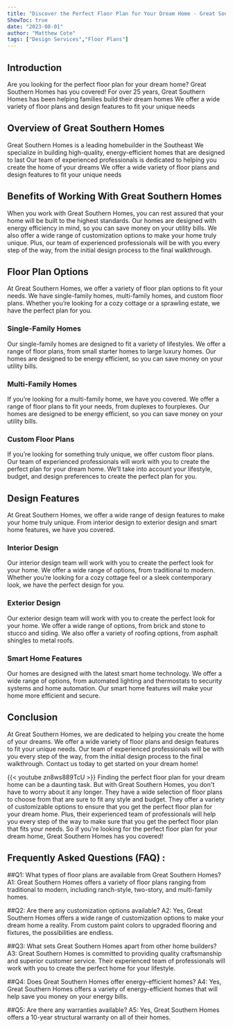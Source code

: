 ```yaml
---
title: "Discover the Perfect Floor Plan for Your Dream Home - Great Southern Homes Has You Covered!"
ShowToc: true 
date: "2023-08-01"
author: "Matthew Cote" 
tags: ["Design Services","Floor Plans"]
---
```

## Introduction
Are you looking for the perfect floor plan for your dream home? Great Southern Homes has you covered! For over 25 years, Great Southern Homes has been helping families build their dream homes We offer a wide variety of floor plans and design features to fit your unique needs

## Overview of Great Southern Homes
Great Southern Homes is a leading homebuilder in the Southeast We specialize in building high-quality, energy-efficient homes that are designed to last Our team of experienced professionals is dedicated to helping you create the home of your dreams We offer a wide variety of floor plans and design features to fit your unique needs

## Benefits of Working With Great Southern Homes
When you work with Great Southern Homes, you can rest assured that your home will be built to the highest standards. Our homes are designed with energy efficiency in mind, so you can save money on your utility bills. We also offer a wide range of customization options to make your home truly unique. Plus, our team of experienced professionals will be with you every step of the way, from the initial design process to the final walkthrough.

## Floor Plan Options
At Great Southern Homes, we offer a variety of floor plan options to fit your needs. We have single-family homes, multi-family homes, and custom floor plans. Whether you’re looking for a cozy cottage or a sprawling estate, we have the perfect plan for you.

### Single-Family Homes
Our single-family homes are designed to fit a variety of lifestyles. We offer a range of floor plans, from small starter homes to large luxury homes. Our homes are designed to be energy efficient, so you can save money on your utility bills.

### Multi-Family Homes
If you’re looking for a multi-family home, we have you covered. We offer a range of floor plans to fit your needs, from duplexes to fourplexes. Our homes are designed to be energy efficient, so you can save money on your utility bills.

### Custom Floor Plans
If you’re looking for something truly unique, we offer custom floor plans. Our team of experienced professionals will work with you to create the perfect plan for your dream home. We’ll take into account your lifestyle, budget, and design preferences to create the perfect plan for you.

## Design Features
At Great Southern Homes, we offer a wide range of design features to make your home truly unique. From interior design to exterior design and smart home features, we have you covered.

### Interior Design
Our interior design team will work with you to create the perfect look for your home. We offer a wide range of options, from traditional to modern. Whether you’re looking for a cozy cottage feel or a sleek contemporary look, we have the perfect design for you.

### Exterior Design
Our exterior design team will work with you to create the perfect look for your home. We offer a wide range of options, from brick and stone to stucco and siding. We also offer a variety of roofing options, from asphalt shingles to metal roofs.

### Smart Home Features
Our homes are designed with the latest smart home technology. We offer a wide range of options, from automated lighting and thermostats to security systems and home automation. Our smart home features will make your home more efficient and secure.

## Conclusion
At Great Southern Homes, we are dedicated to helping you create the home of your dreams. We offer a wide variety of floor plans and design features to fit your unique needs. Our team of experienced professionals will be with you every step of the way, from the initial design process to the final walkthrough. Contact us today to get started on your dream home!

{{< youtube zn8ws889TcU >}} 
Finding the perfect floor plan for your dream home can be a daunting task. But with Great Southern Homes, you don't have to worry about it any longer. They have a wide selection of floor plans to choose from that are sure to fit any style and budget. They offer a variety of customizable options to ensure that you get the perfect floor plan for your dream home. Plus, their experienced team of professionals will help you every step of the way to make sure that you get the perfect floor plan that fits your needs. So if you're looking for the perfect floor plan for your dream home, Great Southern Homes has you covered!

## Frequently Asked Questions (FAQ) :
##Q1: What types of floor plans are available from Great Southern Homes?
A1: Great Southern Homes offers a variety of floor plans ranging from traditional to modern, including ranch-style, two-story, and multi-family homes. 

##Q2: Are there any customization options available?
A2: Yes, Great Southern Homes offers a wide range of customization options to make your dream home a reality. From custom paint colors to upgraded flooring and fixtures, the possibilities are endless. 

##Q3: What sets Great Southern Homes apart from other home builders?
A3: Great Southern Homes is committed to providing quality craftsmanship and superior customer service. Their experienced team of professionals will work with you to create the perfect home for your lifestyle. 

##Q4: Does Great Southern Homes offer energy-efficient homes?
A4: Yes, Great Southern Homes offers a variety of energy-efficient homes that will help save you money on your energy bills. 

##Q5: Are there any warranties available?
A5: Yes, Great Southern Homes offers a 10-year structural warranty on all of their homes.



